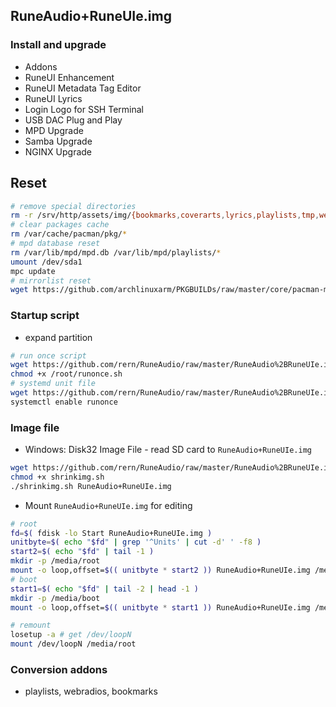 ## RuneAudio+RuneUIe.img

### Install and upgrade
- Addons
- RuneUI Enhancement
- RuneUI Metadata Tag Editor
- RuneUI Lyrics
- Login Logo for SSH Terminal
- USB DAC Plug and Play
- MPD Upgrade
- Samba Upgrade
- NGINX Upgrade

## Reset
```sh
# remove special directories
rm -r /srv/http/assets/img/{bookmarks,coverarts,lyrics,playlists,tmp,webradiopl,webradios}
# clear packages cache
rm /var/cache/pacman/pkg/*
# mpd database reset
rm /var/lib/mpd/mpd.db /var/lib/mpd/playlists/*
umount /dev/sda1
mpc update
# mirrorlist reset
wget https://github.com/archlinuxarm/PKGBUILDs/raw/master/core/pacman-mirrorlist/mirrorlist -P /etc/pacman.d
```

### Startup script
- expand partition
```sh
# run once script
wget https://github.com/rern/RuneAudio/raw/master/RuneAudio%2BRuneUIe.img/systemd/runonce.sh -P /root
chmod +x /root/runonce.sh
# systemd unit file
wget https://github.com/rern/RuneAudio/raw/master/RuneAudio%2BRuneUIe.img/runonce.service -P /etc/systemd/system
systemctl enable runonce
```

### Image file
- Windows: Disk32 Image File - read SD card to `RuneAudio+RuneUIe.img`
```sh
wget https://github.com/rern/RuneAudio/raw/master/RuneAudio%2BRuneUIe.img/shrinkimg.sh
chmod +x shrinkimg.sh
./shrinkimg.sh RuneAudio+RuneUIe.img
```
- Mount `RuneAudio+RuneUIe.img` for editing
```sh
# root
fd=$( fdisk -lo Start RuneAudio+RuneUIe.img )
unitbyte=$( echo "$fd" | grep '^Units' | cut -d' ' -f8 )
start2=$( echo "$fd" | tail -1 )
mkdir -p /media/root
mount -o loop,offset=$(( unitbyte * start2 )) RuneAudio+RuneUIe.img /media/root
# boot
start1=$( echo "$fd" | tail -2 | head -1 )
mkdir -p /media/boot
mount -o loop,offset=$(( unitbyte * start1 )) RuneAudio+RuneUIe.img /media/boot

# remount
losetup -a # get /dev/loopN
mount /dev/loopN /media/root
```

### Conversion addons
- playlists, webradios, bookmarks
  

